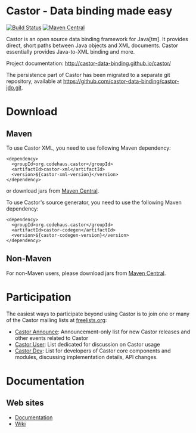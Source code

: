 # Castor - Data binding made easy

[![Build Status](https://travis-ci.org/castor-data-binding/castor.svg?branch=master)](https://travis-ci.org/castor-data-binding/castor) [![Maven Central](https://maven-badges.herokuapp.com/maven-central/org.codehaus.castor/castor-xml/badge.png)](https://maven-badges.herokuapp.com/maven-central/org.codehaus.castor/castor-xml)

Castor is an open source data binding framework for Java[tm]. It provides direct, short paths 
between Java objects and XML documents. Castor essentially provides Java-to-XML binding and more.

Project documentation:
http://castor-data-binding.github.io/castor/

The persistence part of Castor has been migrated to a separate git repository, available at https://github.com/castor-data-binding/castor-jdo.git.

# Download

## Maven

To use Castor XML, you need to use following Maven dependency:

```
<dependency>
  <groupId>org.codehaus.castor</groupId>
  <artifactId>castor-xml</artifactId>
  <version>${castor-xml-version}</version>
</dependency>
```

or download jars from [Maven Central](http://repo1.maven.org/maven2/org/codehaus/castor/).

To use Castor's source generator, you need to use the following Maven dependency:

```
<dependency>
  <groupId>org.codehaus.castor</groupId>
  <artifactId>castor-codegen</artifactId>
  <version>${castor-codegen-version}</version>
</dependency>
```

## Non-Maven

For non-Maven users, please download jars from [Maven Central](http://repo1.maven.org/maven2/org/codehaus/castor/).

# Participation

The easiest ways to participate beyond using Castor is to join one or many of the Castor mailing lists at [freelists.org](http://www.freelists.org):

* [Castor Announce](http://www.freelists.org/list/castor.announce): Announcement-only list for new Castor releases and other events related to Castor
* [Castor User](http://www.freelists.org/list/castor.user): List dedicated for discussion on Castor usage
* [Castor Dev](http://www.freelists.org/list/castor.dev): List for developers of Castor core components and modules, discussing implementation details, API changes.

# Documentation

## Web sites

* [Documentation](http://castor-data-binding.github.io/castor/main/index.html)
* [Wiki](https://github.com/castor-data-binding/castor/wiki)


